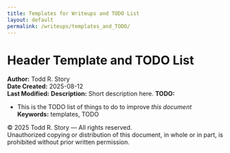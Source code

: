 ```yaml
---
title: Templates for Writeups and TODO List
layout: default
permalink: /writeups/templates_and_TODO/
---
```


# Header Template and TODO List

**Author:** Todd R. Story  
**Date Created:** 2025-08-12  
**Last Modified:** 
**Description:**  Short description here. 
**TODO:** 
- This is the TODO list of things to do to improve *this document*
**Keywords:** templates, TODO  

© 2025 Todd R. Story — All rights reserved.  
Unauthorized copying or distribution of this document, in whole or in part, is prohibited without prior written permission.

